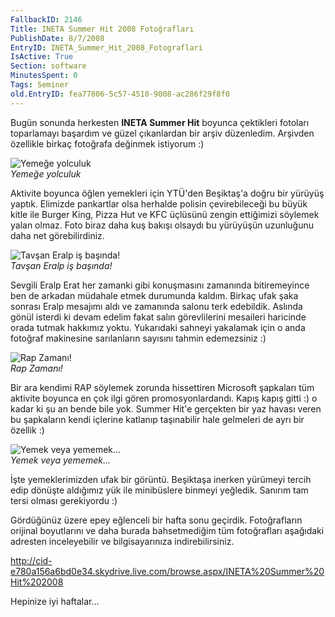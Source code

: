 ```yaml
---
FallbackID: 2146
Title: INETA Summer Hit 2008 Fotoğrafları
PublishDate: 8/7/2008
EntryID: INETA_Summer_Hit_2008_Fotograflari
IsActive: True
Section: software
MinutesSpent: 0
Tags: Seminer
old.EntryID: fea77806-5c57-4510-9008-ac286f29f8f0
---
```

Bugün sonunda herkesten **INETA Summer Hit** boyunca çektikleri fotoları
toparlamayı başardım ve güzel çıkanlardan bir arşiv düzenledim. Arşivden
özellikle birkaç fotoğrafa değinmek istiyorum :)

![Yemeğe
yolculuk](http://cdn.daron.yondem.com/assets/2146/06082008_1.jpg)\
*Yemeğe yolculuk*

Aktivite boyunca öğlen yemekleri için YTÜ'den Beşiktaş'a doğru bir
yürüyüş yaptık. Elimizde pankartlar olsa herhalde polisin çevirebileceği
bu büyük kitle ile Burger King, Pizza Hut ve KFC üçlüsünü zengin
ettiğimizi söylemek yalan olmaz. Foto biraz daha kuş bakışı olsaydı bu
yürüyüşün uzunluğunu daha net görebilirdiniz.

![Tavşan Eralp iş
başında!](http://cdn.daron.yondem.com/assets/2146/06082008_2.jpg)\
*Tavşan Eralp iş başında!*

Sevgili Eralp Erat her zamanki gibi konuşmasını zamanında bitiremeyince
ben de arkadan müdahale etmek durumunda kaldım. Birkaç ufak şaka sonrası
Eralp mesajımı aldı ve zamanında salonu terk edebildik. Aslında gönül
isterdi ki devam edelim fakat salın görevlilerini mesaileri haricinde
orada tutmak hakkımız yoktu. Yukarıdaki sahneyi yakalamak için o anda
fotoğraf makinesine sarılanların sayısını tahmin edemezsiniz :)

![Rap Zamanı!](http://cdn.daron.yondem.com/assets/2146/06082008_3.jpg)\
*Rap Zamanı!*

Bir ara kendimi RAP söylemek zorunda hissettiren Microsoft şapkaları tüm
aktivite boyunca en çok ilgi gören promosyonlardandı. Kapış kapış gitti
:) o kadar ki şu an bende bile yok. Summer Hit'e gerçekten bir yaz
havası veren bu şapkaların kendi içlerine katlanıp taşınabilir hale
gelmeleri de ayrı bir özellik :)

![Yemek veya
yememek...](http://cdn.daron.yondem.com/assets/2146/06082008_4.jpg)\
*Yemek veya yememek...*

İşte yemeklerimizden ufak bir görüntü. Beşiktaşa inerken yürümeyi tercih
edip dönüşte aldığımız yük ile minibüslere binmeyi yeğledik. Sanırım tam
tersi olması gerekiyordu :)

Gördüğünüz üzere epey eğlenceli bir hafta sonu geçirdik. Fotoğrafların
orijinal boyutlarını ve daha burada bahsetmediğim tüm fotoğrafları
aşağıdaki adresten inceleyebilir ve bilgisayarınıza indirebilirsiniz. 

<http://cid-e780a156a6bd0e34.skydrive.live.com/browse.aspx/INETA%20Summer%20Hit%202008>

Hepinize iyi haftalar...


